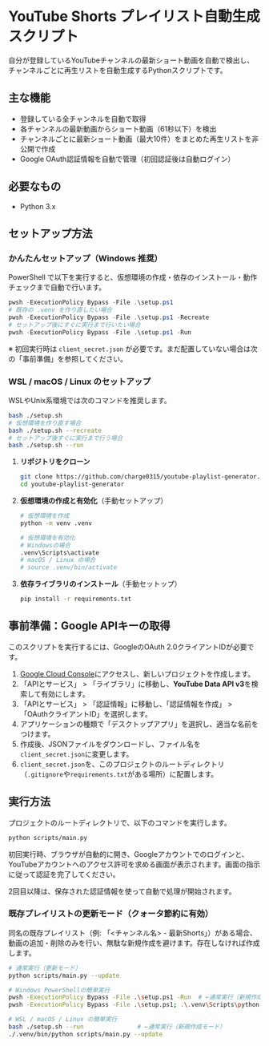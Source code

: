# YouTube Shorts プレイリスト自動生成スクリプト

自分が登録しているYouTubeチャンネルの最新ショート動画を自動で検出し、チャンネルごとに再生リストを自動生成するPythonスクリプトです。

## 主な機能

- 登録している全チャンネルを自動で取得
- 各チャンネルの最新動画からショート動画（61秒以下）を検出
- チャンネルごとに最新ショート動画（最大10件）をまとめた再生リストを非公開で作成
- Google OAuth認証情報を自動で管理（初回認証後は自動ログイン）

## 必要なもの

- Python 3.x

## セットアップ方法

### かんたんセットアップ（Windows 推奨）

PowerShell で以下を実行すると、仮想環境の作成・依存のインストール・動作チェックまで自動で行います。

```powershell
pwsh -ExecutionPolicy Bypass -File .\setup.ps1
# 既存の .venv を作り直したい場合
pwsh -ExecutionPolicy Bypass -File .\setup.ps1 -Recreate
# セットアップ後にすぐに実行まで行いたい場合
pwsh -ExecutionPolicy Bypass -File .\setup.ps1 -Run
```

※ 初回実行時は `client_secret.json` が必要です。まだ配置していない場合は次の「事前準備」を参照してください。

### WSL / macOS / Linux のセットアップ

WSLやUnix系環境では次のコマンドを推奨します。

```bash
bash ./setup.sh
# 仮想環境を作り直す場合
bash ./setup.sh --recreate
# セットアップ後すぐに実行まで行う場合
bash ./setup.sh --run
```

1. **リポジトリをクローン**

   ```bash
   git clone https://github.com/charge0315/youtube-playlist-generator.git
   cd youtube-playlist-generator
   ```

2. **仮想環境の作成と有効化**（手動セットアップ）

   ```bash
   # 仮想環境を作成
   python -m venv .venv
   
   # 仮想環境を有効化
   # Windowsの場合
   .venv\Scripts\activate
   # macOS / Linux の場合
   # source .venv/bin/activate
   ```

3. **依存ライブラリのインストール**（手動セットップ）

   ```bash
   pip install -r requirements.txt
   ```

## 事前準備：Google APIキーの取得

このスクリプトを実行するには、GoogleのOAuth 2.0クライアントIDが必要です。

1. [Google Cloud Console](https://console.cloud.google.com/)にアクセスし、新しいプロジェクトを作成します。
2. 「APIとサービス」 > 「ライブラリ」に移動し、**YouTube Data API v3**を検索して有効にします。
3. 「APIとサービス」 > 「認証情報」に移動し、「認証情報を作成」 > 「OAuthクライアントID」を選択します。
4. アプリケーションの種類で「デスクトップアプリ」を選択し、適当な名前をつけます。
5. 作成後、JSONファイルをダウンロードし、ファイル名を`client_secret.json`に変更します。
6. `client_secret.json`を、このプロジェクトのルートディレクトリ（`.gitignore`や`requirements.txt`がある場所）に配置します。

## 実行方法

プロジェクトのルートディレクトリで、以下のコマンドを実行します。

```bash
python scripts/main.py
```

初回実行時、ブラウザが自動的に開き、Googleアカウントでのログインと、YouTubeアカウントへのアクセス許可を求める画面が表示されます。画面の指示に従って認証を完了してください。

2回目以降は、保存された認証情報を使って自動で処理が開始されます。

### 既存プレイリストの更新モード（クォータ節約に有効）

同名の既存プレイリスト（例: 「<チャンネル名> - 最新Shorts」）がある場合、動画の追加・削除のみを行い、無駄な新規作成を避けます。存在しなければ作成します。

```bash
# 通常実行（更新モード）
python scripts/main.py --update

# Windows PowerShellの簡単実行
pwsh -ExecutionPolicy Bypass -File .\setup.ps1 -Run  # ←通常実行（新規作成モード）
pwsh -ExecutionPolicy Bypass -File .\setup.ps1; .\.venv\Scripts\python scripts\main.py --update

# WSL / macOS / Linux の簡単実行
bash ./setup.sh --run               # ←通常実行（新規作成モード）
./.venv/bin/python scripts/main.py --update
```

